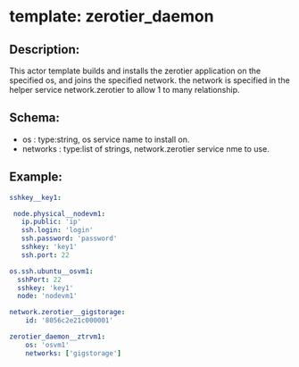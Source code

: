 # template: zerotier_daemon

## Description:

This actor template builds and installs the zerotier application on the specified os, and joins the specified network.
the network is specified in the helper service network.zerotier to allow 1 to many relationship.

## Schema:
 - os : type:string,  os service name to install on.
 - networks : type:list of strings, network.zerotier service nme to use.


## Example:
```yaml
sshkey__key1:

 node.physical__nodevm1:
   ip.public: 'ip'
   ssh.login: 'login'
   ssh.password: 'password'
   sshkey: 'key1'
   ssh.port: 22

os.ssh.ubuntu__osvm1:
  sshPort: 22
  sshkey: 'key1'
  node: 'nodevm1'

network.zerotier__gigstorage:
    id: '8056c2e21c000001'

zerotier_daemon__ztrvm1:
    os: 'osvm1'
    networks: ['gigstorage']
```